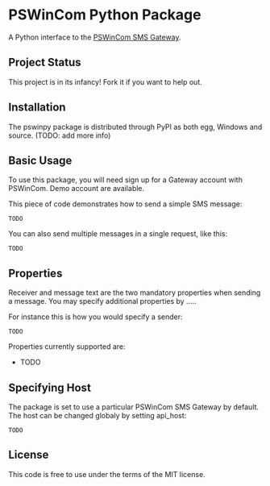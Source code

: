 PSWinCom Python Package
=======================

A Python interface to the [PSWinCom SMS Gateway](http://pswin.com/english/products/gateway).

Project Status
--------------

This project is in its infancy! Fork it if you want to help out.

Installation
------------

The pswinpy package is distributed through PyPI as both egg, Windows and source. (TODO: add more info)

Basic Usage
-----------
To use this package, you will need sign up for a Gateway account with PSWinCom. Demo account are available.

This piece of code demonstrates how to send a simple SMS message:

    TODO

You can also send multiple messages in a single request, like this:

    TODO

Properties
----------
Receiver and message text are the two mandatory properties when sending a message. You may specify additional properties by .....

For instance this is how you would specify a sender:

    TODO

Properties currently supported are:

* TODO

Specifying Host
---------------
The package is set to use a particular PSWinCom SMS Gateway by default. The host can be changed globaly by setting api_host:

    TODO

License
-------
This code is free to use under the terms of the MIT license.

